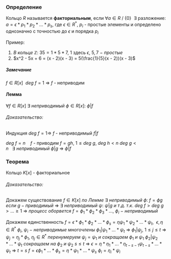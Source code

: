 ### Определение
Кольцо $R$ называется **факториальным**, если $\forall a\in R~/~\lbrace 0 \rbrace~~\exists$ разложение:
$a=\epsilon*p_1*p_2*...*p_s,$ где $\epsilon \in R^*,~p_i$ - простые элементы
и определено однозначно с точностью до $\epsilon$ и порядка $p_i$

Пример:
1) $В~кольце~\mathbb{Z}:~35 = 1*5*7,$ $1$ здесь $\epsilon$, $5,7~-~простые$
2) $x^2 - 5x + 6 = (x - 2)(x - 3) = 5(\frac{1}{5}(x - 2))(x - 3)$

##### Замечание
$f\in R[x]~~deg~f = 1$ => $f$ - неприводим

#### Лемма
$\forall f\in R[x]~\exists~неприводимый~\phi\in R[x]:~\phi|f$ 
###### Доказательство:
Индукция $deg~f=1$=> $f$ - неприводимый
$f|f$

$deg~f=n~~~~f$ - приводим   $f=gh$,
$1\leq deg~g,~deg~h<n$ 
$deg~g<n~~~\exists~неприводимый~\phi|g$ => $\phi|f$
### Теорема
Кольцо $K[x]$ - факториальное
###### Доказательство:
Докажем существование
$f\in K[x]~по~Лемме~\exists~неприводимый~\phi:~f=\phi g$
$если~g-приводимый$ => $\exists~неприводимый~\psi:~\psi|g~и~т.д.$
$т.к.~deg~f>deg~g>...\geq 1$ => $процесс~оборвется~f=\phi_1*\phi_2*\phi_3*...,~\phi_i~-~неприводимый$

Докажем единственность
$f=\epsilon*\phi_1*\phi_2*...*\phi_s=\eta\psi_1*\psi_2*...*\psi_t,~~\epsilon,\eta \in R^*$
$\phi_i,~\psi_i~-~неприводимые~многочлены$
$\phi_1|\psi_1*...*\psi_t$ => $\phi_1|\psi_j,~1\leq j\leq t$ => $\psi_j = \eta_j*\phi_1,~\eta_j\in R^*$
$перенумеруем~\psi_j=\psi_1~и~сокращаем~\phi_1~и~\psi_1$
$\phi_2|\psi_2*...*\psi_t~сокращаем~на~\phi_2~и~\psi_2$
$s\leq t$ => $\epsilon = \eta*\eta_1*...*\eta_{t-s-1}\psi_{t-s}*...*\psi_t$ => $t=s$
$f = \epsilon\phi_1*...*\phi_s=\eta*\psi_1*...*\psi_s$
$\phi_i = \eta_i * \psi_i$

